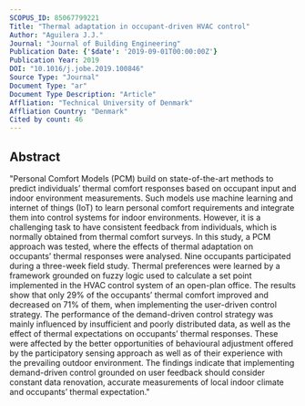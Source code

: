 ```yaml
---
SCOPUS_ID: 85067799221
Title: "Thermal adaptation in occupant-driven HVAC control"
Author: "Aguilera J.J."
Journal: "Journal of Building Engineering"
Publication Date: {'$date': '2019-09-01T00:00:00Z'}
Publication Year: 2019
DOI: "10.1016/j.jobe.2019.100846"
Source Type: "Journal"
Document Type: "ar"
Document Type Description: "Article"
Affliation: "Technical University of Denmark"
Affliation Country: "Denmark"
Cited by count: 46
---
```


## Abstract
"Personal Comfort Models (PCM) build on state-of-the-art methods to predict individuals’ thermal comfort responses based on occupant input and indoor environment measurements. Such models use machine learning and internet of things (IoT) to learn personal comfort requirements and integrate them into control systems for indoor environments. However, it is a challenging task to have consistent feedback from individuals, which is normally obtained from thermal comfort surveys. In this study, a PCM approach was tested, where the effects of thermal adaptation on occupants’ thermal responses were analysed. Nine occupants participated during a three-week field study. Thermal preferences were learned by a framework grounded on fuzzy logic used to calculate a set point implemented in the HVAC control system of an open-plan office. The results show that only 29% of the occupants’ thermal comfort improved and decreased on 71% of them, when implementing the user-driven control strategy. The performance of the demand-driven control strategy was mainly influenced by insufficient and poorly distributed data, as well as the effect of thermal expectations on occupants’ thermal responses. These were affected by the better opportunities of behavioural adjustment offered by the participatory sensing approach as well as of their experience with the prevailing outdoor environment. The findings indicate that implementing demand-driven control grounded on user feedback should consider constant data renovation, accurate measurements of local indoor climate and occupants’ thermal expectation."
